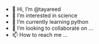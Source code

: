 - 👋 Hi, I’m @tayareed
- 👀 I’m interested in science
- 🌱 I’m currently learning python
- 💞️ I’m looking to collaborate on ...
- 📫 How to reach me ...

<!---
tayareed/tayareed is a ✨ special ✨ repository because its `README.md` (this file) appears on your GitHub profile.
You can click the Preview link to take a look at your changes.
--->
